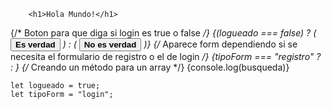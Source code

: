         <h1>Hola Mundo!</h1>
{/* Boton para que diga si login es true o false */}
        {(logueado === false) ? (
        <button>
        <b>Es verdad</b>
        </button>
        ) : (
            <button>
            <b>No es verdad</b>
            </button>
            )}
{/* Aparece form dependiendo si se necesita el formulario de registro o el de login */}
        {tipoForm === "registro" ? <FormRegistro /> : <FormLogin />}
{/* Creando un método para un array */}
{console.log(busqueda)}




    let logueado = true; 
    let tipoForm = "login";
    